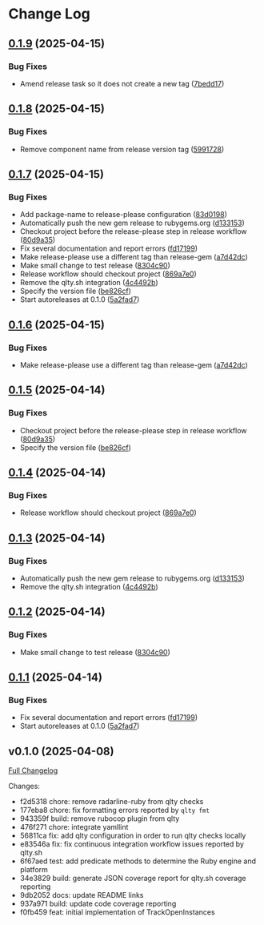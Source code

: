 # Change Log

## [0.1.9](https://github.com/main-branch/track_open_instances/compare/v0.1.8...v0.1.9) (2025-04-15)


### Bug Fixes

* Amend release task so it does not create a new tag ([7bedd17](https://github.com/main-branch/track_open_instances/commit/7bedd176c140f6b3979f39388f0ca803c32f9282))

## [0.1.8](https://github.com/main-branch/track_open_instances/compare/v0.1.7...v0.1.8) (2025-04-15)


### Bug Fixes

* Remove component name from release version tag ([5991728](https://github.com/main-branch/track_open_instances/commit/59917284241eaa173fd4f83a38710cb50a23c750))

## [0.1.7](https://github.com/main-branch/track_open_instances/compare/track_open_instances-v0.1.6...track_open_instances/v0.1.7) (2025-04-15)


### Bug Fixes

* Add package-name to release-please configuration ([83d0198](https://github.com/main-branch/track_open_instances/commit/83d0198bfab34e26b641ca7e27af08b68e07c396))
* Automatically push the new gem release to rubygems.org ([d133153](https://github.com/main-branch/track_open_instances/commit/d13315396f590fefeb07cc4b71a13c9e9709842b))
* Checkout project before the release-please step in release workflow ([80d9a35](https://github.com/main-branch/track_open_instances/commit/80d9a35ed155f3ba7e14a585e54d9ec34d2722e2))
* Fix several documentation and report errors ([fd17199](https://github.com/main-branch/track_open_instances/commit/fd171997871796df746c8e1312a4fdb07cb363d5))
* Make release-please use a different tag than release-gem ([a7d42dc](https://github.com/main-branch/track_open_instances/commit/a7d42dcb132bd40ceb3830a6a02a09694022844a))
* Make small change to test release ([8304c90](https://github.com/main-branch/track_open_instances/commit/8304c905883c760e6419210be300b637f01e054d))
* Release workflow should checkout project ([869a7e0](https://github.com/main-branch/track_open_instances/commit/869a7e011438b57bcb810680ecdf0eb5beec193b))
* Remove the qlty.sh integration ([4c4492b](https://github.com/main-branch/track_open_instances/commit/4c4492bb19d1f39fa96ec30ad0af12d103067e92))
* Specify the version file ([be826cf](https://github.com/main-branch/track_open_instances/commit/be826cfe9a8aa526cdaa3f1ecb5912641f3db38c))
* Start autoreleases at 0.1.0 ([5a2fad7](https://github.com/main-branch/track_open_instances/commit/5a2fad7a9cb029a5dbfb9785f979fc07bf7f127b))

## [0.1.6](https://github.com/main-branch/track_open_instances/compare/v0.1.5...v0.1.6) (2025-04-15)


### Bug Fixes

* Make release-please use a different tag than release-gem ([a7d42dc](https://github.com/main-branch/track_open_instances/commit/a7d42dcb132bd40ceb3830a6a02a09694022844a))

## [0.1.5](https://github.com/main-branch/track_open_instances/compare/v0.1.4...v0.1.5) (2025-04-14)


### Bug Fixes

* Checkout project before the release-please step in release workflow ([80d9a35](https://github.com/main-branch/track_open_instances/commit/80d9a35ed155f3ba7e14a585e54d9ec34d2722e2))
* Specify the version file ([be826cf](https://github.com/main-branch/track_open_instances/commit/be826cfe9a8aa526cdaa3f1ecb5912641f3db38c))

## [0.1.4](https://github.com/main-branch/track_open_instances/compare/v0.1.3...v0.1.4) (2025-04-14)


### Bug Fixes

* Release workflow should checkout project ([869a7e0](https://github.com/main-branch/track_open_instances/commit/869a7e011438b57bcb810680ecdf0eb5beec193b))

## [0.1.3](https://github.com/main-branch/track_open_instances/compare/v0.1.2...v0.1.3) (2025-04-14)


### Bug Fixes

* Automatically push the new gem release to rubygems.org ([d133153](https://github.com/main-branch/track_open_instances/commit/d13315396f590fefeb07cc4b71a13c9e9709842b))
* Remove the qlty.sh integration ([4c4492b](https://github.com/main-branch/track_open_instances/commit/4c4492bb19d1f39fa96ec30ad0af12d103067e92))

## [0.1.2](https://github.com/main-branch/track_open_instances/compare/v0.1.1...v0.1.2) (2025-04-14)


### Bug Fixes

* Make small change to test release ([8304c90](https://github.com/main-branch/track_open_instances/commit/8304c905883c760e6419210be300b637f01e054d))

## [0.1.1](https://github.com/main-branch/track_open_instances/compare/v0.1.0...v0.1.1) (2025-04-14)

### Bug Fixes

* Fix several documentation and report errors ([fd17199](https://github.com/main-branch/track_open_instances/commit/fd171997871796df746c8e1312a4fdb07cb363d5))
* Start autoreleases at 0.1.0 ([5a2fad7](https://github.com/main-branch/track_open_instances/commit/5a2fad7a9cb029a5dbfb9785f979fc07bf7f127b))

## v0.1.0 (2025-04-08)

[Full Changelog](https://github.com/main-branch/track_open_instances/compare/f0fb459..v0.1.0)

Changes:

* f2d5318 chore: remove radarline-ruby from qlty checks
* 177eba8 chore: fix formatting errors reported by `qlty fmt`
* 943359f build: remove rubocop plugin from qlty
* 476f271 chore: integrate yamllint
* 56811ca fix: add qlty configuration in order to run qlty checks locally
* e83546a fix: fix continuous integration workflow issues reported by qlty.sh
* 6f67aed test: add predicate methods to determine the Ruby engine and platform
* 34e3829 build: generate JSON coverage report for qlty.sh coverage reporting
* 9db2052 docs: update README links
* 937a971 build: update code coverage reporting
* f0fb459 feat: initial implementation of TrackOpenInstances
